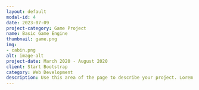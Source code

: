 ```yaml
---
layout: default
modal-id: 4
date: 2023-07-09
project-category: Game Project
name: Basic Game Engine
thumbnail: game.png
img: 
- cabin.png
alt: image-alt
project-date: March 2020 - August 2020
client: Start Bootstrap
category: Web Development
description: Use this area of the page to describe your project. Lorem ipsum dolor sit amet, consectetur adipisicing elit. Mollitia neque assumenda ipsam nihil, molestias magnam, recusandae quos quis inventore quisquam velit asperiores, vitae? Reprehenderit soluta, eos quod consequuntur itaque. Nam.
---
```

